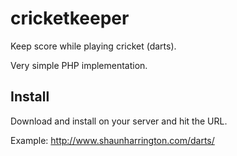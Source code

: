 # cricketkeeper
Keep score while playing cricket (darts).

Very simple PHP implementation.

Install
--
Download and install on your server and hit the URL.

Example: http://www.shaunharrington.com/darts/

